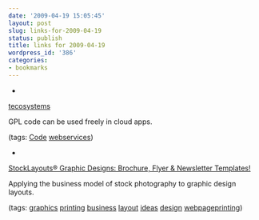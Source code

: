 ```yaml
---
date: '2009-04-19 15:05:45'
layout: post
slug: links-for-2009-04-19
status: publish
title: links for 2009-04-19
wordpress_id: '386'
categories:
- bookmarks
---
```


  *


[tecosystems](http://redmonk.com/sogrady/2009/04/15/open-source-licensing-in-a-networked-age/)


GPL code can be used freely in cloud apps.


(tags: [Code](http://delicious.com/eob/Code) [webservices](http://delicious.com/eob/webservices))


  *


[StockLayouts® Graphic Designs: Brochure, Flyer & Newsletter Templates!](http://www.stocklayouts.com/)


Applying the business model of stock photography to graphic design layouts.


(tags: [graphics](http://delicious.com/eob/graphics) [printing](http://delicious.com/eob/printing) [business](http://delicious.com/eob/business) [layout](http://delicious.com/eob/layout) [ideas](http://delicious.com/eob/ideas) [design](http://delicious.com/eob/design) [webpageprinting](http://delicious.com/eob/webpageprinting))



